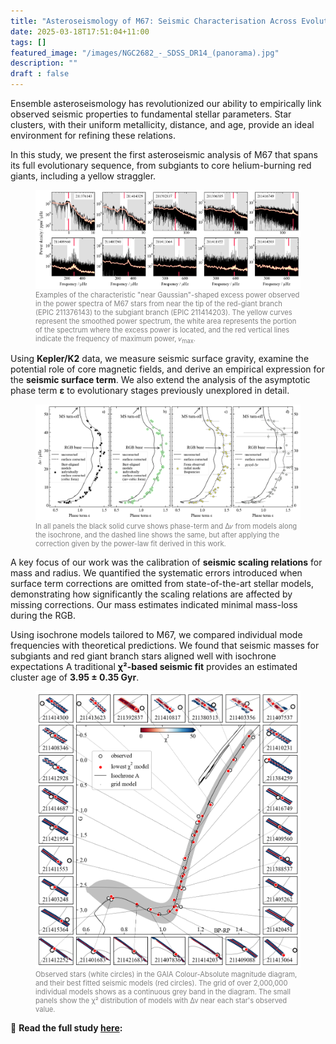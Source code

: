 ```yaml
---
title: "Asteroseismology of M67: Seismic Characterisation Across Evolutionary Phases"
date: 2025-03-18T17:51:04+11:00
tags: []
featured_image: "/images/NGC2682_-_SDSS_DR14_(panorama).jpg"
description: ""
draft : false
---
```

Ensemble asteroseismology has revolutionized our ability to empirically link observed seismic properties to fundamental stellar parameters. Star clusters, with their uniform metallicity, distance, and age, provide an ideal environment for refining these relations.  

In this study, we present the first asteroseismic analysis of M67 that spans its full evolutionary sequence, from subgiants to core helium-burning red giants, including a yellow straggler. 
<figure>
  <img src="/images/psd.png" alt="M67 stars examples">
  <figcaption style="font-size: 0.8em; color: gray;">Examples of the characteristic "near Gaussian"-shaped excess power observed in the power spectra of M67 stars from near the tip of the red-giant
branch (EPIC 211376143) to the subgiant branch (EPIC 211414203). The yellow curves represent the smoothed power spectrum, the white area represents the
portion of the spectrum where the excess power is located, and the red vertical lines indicate the frequency of maximum power, 𝜈<sub>max</sub>.</figcaption>
</figure>

Using **Kepler/K2** data, we measure seismic surface gravity, examine the potential role of core magnetic fields, and derive an empirical expression for the **seismic surface term**. We also extend the analysis of the asymptotic phase term **ɛ** to evolutionary stages previously unexplored in detail.  
<figure>
  <img src="/images/phaseterm_multipanel_errbars.png" alt="Phase term">
  <figcaption style="font-size: 0.8em; color: gray;">In all panels the black solid curve shows phase-term and Δ𝜈 from models along the isochrone, and the dashed line shows the same, but after applying
the correction given by the power-law fit derived in this work.</figcaption>
</figure>


A key focus of our work was the calibration of **seismic scaling relations** for mass and radius. We quantified the systematic errors introduced when surface term corrections are omitted from state-of-the-art stellar models, demonstrating how significantly the scaling relations are affected by missing corrections. Our mass estimates indicated minimal mass-loss during the RGB.

Using isochrone models tailored to M67, we compared individual mode frequencies with theoretical predictions. We found that seismic masses for subgiants and red giant branch stars aligned well with isochrone expectations A traditional **χ²-based seismic fit** provides an estimated cluster age of **3.95 ± 0.35 Gyr**.  

<figure>
  <img src="/images/grid.png" alt="Model grid">
  <figcaption style="font-size: 0.8em; color: gray;">Observed stars (white circles) in the GAIA Colour-Absolute magnitude diagram, and their best fitted seismic models (red circles). The grid of over 2,000,000 individual models shows as a continuous grey band in the diagram. The small panels show the χ² distribution of models with Δν near each star's observed value. </figcaption>
</figure>

📖 **Read the full study [here](https://ui.adsabs.harvard.edu/link_gateway/2025MNRAS.tmp..347R/doi:10.1093/mnras/staf353):**  
